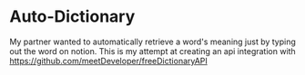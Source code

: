 # Auto-Dictionary
My partner wanted to automatically retrieve a word's meaning just by typing out the word on notion. This is my attempt at creating an api integration with https://github.com/meetDeveloper/freeDictionaryAPI
